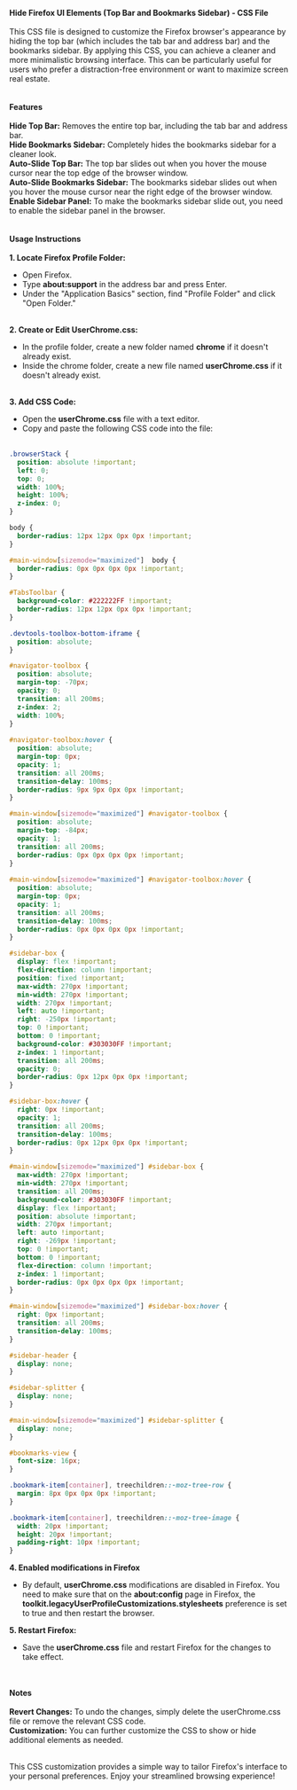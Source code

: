 <b>Hide Firefox UI Elements (Top Bar and Bookmarks Sidebar) - CSS File</b>
<br><br>
This CSS file is designed to customize the Firefox browser's appearance by hiding the top bar (which includes the tab bar and address bar) and the bookmarks sidebar. By applying this CSS, you can achieve a cleaner and more minimalistic browsing interface. This can be particularly useful for users who prefer a distraction-free environment or want to maximize screen real estate.
<br><br><br>
<b>Features</b>
<br><br>
<b>Hide Top Bar:</b> Removes the entire top bar, including the tab bar and address bar.<br>
<b>Hide Bookmarks Sidebar:</b> Completely hides the bookmarks sidebar for a cleaner look.<br>
<b>Auto-Slide Top Bar:</b> The top bar slides out when you hover the mouse cursor near the top edge of the browser window.<br>
<b>Auto-Slide Bookmarks Sidebar:</b> The bookmarks sidebar slides out when you hover the mouse cursor near the right edge of the browser window.<br>
<b>Enable Sidebar Panel:</b> To make the bookmarks sidebar slide out, you need to enable the sidebar panel in the browser.<br>
<br><br>
<b>Usage Instructions</b>
<br><br>
<b>1. Locate Firefox Profile Folder:</b><br>
   <ul>
   <li>Open Firefox.<br>
   <li>Type <b>about:support</b> in the address bar and press Enter.<br>
   <li>Under the "Application Basics" section, find "Profile Folder" and click "Open Folder."<br><br>
   </ul>

<b>2. Create or Edit UserChrome.css:</b><br>
   <ul>
   <li>In the profile folder, create a new folder named <b>chrome</b> if it doesn't already exist.<br>
   <li>Inside the chrome folder, create a new file named <b>userChrome.css</b> if it doesn't already exist.<br><br>
   </ul>

<b>3. Add CSS Code:</b><br>
   <ul>
   <li>Open the <b>userChrome.css</b> file with a text editor.<br>
   <li>Copy and paste the following CSS code into the file:<br><br>
   </ul>

``` Css
.browserStack {
  position: absolute !important;
  left: 0;
  top: 0;
  width: 100%;
  height: 100%;
  z-index: 0;
}

body {
  border-radius: 12px 12px 0px 0px !important;
}

#main-window[sizemode="maximized"]  body {
  border-radius: 0px 0px 0px 0px !important;
}

#TabsToolbar {
  background-color: #222222FF !important;
  border-radius: 12px 12px 0px 0px !important;
}

.devtools-toolbox-bottom-iframe {
  position: absolute;
}

#navigator-toolbox {
  position: absolute;
  margin-top: -70px;
  opacity: 0;
  transition: all 200ms;
  z-index: 2;
  width: 100%;
}
 
#navigator-toolbox:hover {
  position: absolute;
  margin-top: 0px;
  opacity: 1;
  transition: all 200ms;
  transition-delay: 100ms;
  border-radius: 9px 9px 0px 0px !important;
}

#main-window[sizemode="maximized"] #navigator-toolbox {
  position: absolute;
  margin-top: -84px;
  opacity: 1;
  transition: all 200ms;
  border-radius: 0px 0px 0px 0px !important;
}
 
#main-window[sizemode="maximized"] #navigator-toolbox:hover {
  position: absolute;
  margin-top: 0px;
  opacity: 1;
  transition: all 200ms;
  transition-delay: 100ms;
  border-radius: 0px 0px 0px 0px !important;
}

#sidebar-box {
  display: flex !important;
  flex-direction: column !important;
  position: fixed !important;
  max-width: 270px !important;
  min-width: 270px !important;
  width: 270px !important;
  left: auto !important;
  right: -250px !important;
  top: 0 !important;
  bottom: 0 !important;
  background-color: #303030FF !important;
  z-index: 1 !important;
  transition: all 200ms;
  opacity: 0;  
  border-radius: 0px 12px 0px 0px !important;
}

#sidebar-box:hover {
  right: 0px !important;
  opacity: 1;
  transition: all 200ms;
  transition-delay: 100ms;
  border-radius: 0px 12px 0px 0px !important;
}

#main-window[sizemode="maximized"] #sidebar-box {
  max-width: 270px !important;
  min-width: 270px !important;
  transition: all 200ms;
  background-color: #303030FF !important;
  display: flex !important;
  position: absolute !important;
  width: 270px !important;
  left: auto !important;
  right: -269px !important;
  top: 0 !important;
  bottom: 0 !important;
  flex-direction: column !important;
  z-index: 1 !important;
  border-radius: 0px 0px 0px 0px !important;
}

#main-window[sizemode="maximized"] #sidebar-box:hover {
  right: 0px !important;
  transition: all 200ms;
  transition-delay: 100ms;
}

#sidebar-header {
  display: none;
}

#sidebar-splitter {
  display: none;
}

#main-window[sizemode="maximized"] #sidebar-splitter {
  display: none;
}

#bookmarks-view {
  font-size: 16px;
}

.bookmark-item[container], treechildren::-moz-tree-row {
  margin: 8px 0px 0px 0px !important;
}

.bookmark-item[container], treechildren::-moz-tree-image {
  width: 20px !important;
  height: 20px !important;
  padding-right: 10px !important;
}

```

<b>4. Enabled modifications in Firefox</b><br>
   <ul>
   <li>By default, <b>userChrome.css</b> modifications are disabled in Firefox. You need to make sure that on the <b>about:config</b> page in Firefox, the <b>toolkit.legacyUserProfileCustomizations.stylesheets</b> preference is set to true and then restart the browser.</li>
   </ul>

<b>5. Restart Firefox:</b><br>
   <ul>
   <li>Save the <b>userChrome.css</b> file and restart Firefox for the changes to take effect.<br><br><br>
   </ul>
   
<b>Notes</b><br><br>
<b>Revert Changes:</b> To undo the changes, simply delete the userChrome.css file or remove the relevant CSS code.<br>
<b>Customization:</b> You can further customize the CSS to show or hide additional elements as needed.<br><br>

This CSS customization provides a simple way to tailor Firefox's interface to your personal preferences. Enjoy your streamlined browsing experience!
